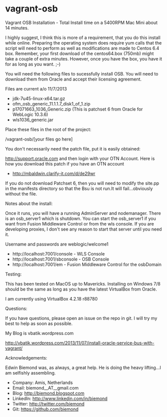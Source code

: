 vagrant-osb
===========

Vagrant OSB Installation - Total Install time on a 5400RPM Mac Mini about 14 minutes.

I highly suggest, I think this is more of a requirement, that you do this install while online.  Preparing the operating system does require yum calls that the script will need to perform as well as modifications are made to Centos 6.4 box.  Remember, your first download of the centos64.box (750mb) might take a couple of extra minutes.  However, once you have the box, you have it for as long as you want. ;-)

You will need the following files to sucessfully install OSB.  You will need to download them from Oracle and accept their licensing agreement.

Files are current a/o 11/7/2013

- jdk-7u45-linux-x64.tar.gz
- ofm_osb_generic_11.1.1.7_disk1_of_1.zip
- p17071663_1036_Generic.zip (This is patchset 6 from Oracle for WebLogic 10.3.6) 
- wls1036_generic.jar

Place these files in the root of the project:

<your path>/vagrant-osb/[your files go here]

You don't necessarily need the patch file, put it is easily obtained:

http://support.oracle.com and then login with your OTN Account.  Here is how you download this patch if you have an OTN account

- http://mbaldwin.clarify-it.com/d/de29wr

If you do not download Patchset 6, then you will need to modify the site.pp in the manifests directory so that the Bsu is not run.It will fail...obviously without the file.

Notes about the install:

Once it runs, you will have a running AdminServer and nodemanager. There is an osb_server1 which is shutdown.  You can start the osb_server1 if you want from Fusion Middleware Control or from the wls console.  If you are developing proxies, I don't see any reason to start that server until you need it.

Username and passwords are weblogic/welcome1

- http://localhost:7001/console - WLS Console
- http://localhost:7001/sbconsole - OSB Console 
- http://localhost:7001/em - Fusion Middleware Control for the osbDomain

Testing:

This has been tested on MacOS up to Mavericks.  Installing on Windows 7/8 should be the same as long as you have the latest VirtualBox from Oracle.

I am currently using VirtualBox 4.2.18 r88780

Questions:

If you have questions, please open an issue on the repo in git.  I will try my best to help as soon as possible.

My Blog is vbatik.wordpress.com

http://vbatik.wordpress.com/2013/11/07/install-oracle-service-bus-with-vagrant/

Acknowledgements:

Edwin Biemond was, as always, a great help.  He is doing the heavy lifting...I am selfishly assembling.

- Company: Amis, Netherlands
- Email: biemond__AT__gmail.com
- Blog: http://biemond.blogspot.com
- LinkedIn: http://www.linkedin.com/in/biemond
- Twitter: http://twitter.com/biemond
- Git: https://github.com/biemond

